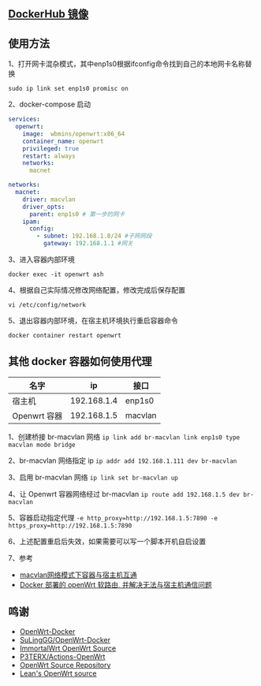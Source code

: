 ## [DockerHub 镜像](https://hub.docker.com/r/wbmins/openwrt)
## 使用方法
1、打开网卡混杂模式，其中enp1s0根据ifconfig命令找到自己的本地网卡名称替换
```
sudo ip link set enp1s0 promisc on
```
2、docker-compose 启动
```yaml
services:
  openwrt:
    image:  wbmins/openwrt:x86_64  
    container_name: openwrt
    privileged: true
    restart: always
    networks:
      macnet

networks:
  macnet:
    driver: macvlan
    driver_opts:
      parent: enp1s0 # 第一步的网卡
    ipam:
      config:
        - subnet: 192.168.1.0/24 #子网网段
          gateway: 192.168.1.1 #网关
```

3、进入容器内部环境
```
docker exec -it openwrt ash
```
4、根据自己实际情况修改网络配置，修改完成后保存配置
```
vi /etc/config/network
```
5、退出容器内部环境，在宿主机环境执行重启容器命令
```
docker container restart openwrt
```

## 其他 docker 容器如何使用代理
|名字|	ip	|接口|
| ----------- | ----------- |----------- |
|宿主机|	192.168.1.4|	enp1s0|
|Openwrt 容器|	192.168.1.5|	macvlan|

1、创建桥接 br-macvlan 网络 `ip link add br-macvlan link enp1s0 type macvlan mode bridge`

2、br-macvlan 网络指定 ip `ip addr add 192.168.1.111 dev br-macvlan`

3、启用 br-macvlan 网络 `ip link set br-macvlan up`

4、让 Openwrt 容器网络经过 br-macvlan `ip route add 192.168.1.5 dev br-macvlan`

5、容器启动指定代理 `-e http_proxy=http://192.168.1.5:7890 -e https_proxy=http://192.168.1.5:7890`

6、上述配置重启后失效，如果需要可以写一个脚本开机自启设置

7、参考
  - [macvlan网络模式下容器与宿主机互通](https://rehtt.com/index.php/archives/236/)
  - [Docker 部署的 openWrt 软路由, 并解决无法与宿主机通信问题](https://www.treesir.pub/post/n1-docker)

## 鸣谢
- [OpenWrt-Docker](https://github.com/SuLingGG/OpenWrt-Docker)
- [SuLingGG/OpenWrt-Docker](https://github.com/SuLingGG/OpenWrt-Docker)
- [ImmortalWrt OpenWrt Source](https://github.com/immortalwrt/immortalwrt)
- [P3TERX/Actions-OpenWrt](https://github.com/P3TERX/Actions-OpenWrt)
- [OpenWrt Source Repository](https://github.com/openwrt/openwrt)
- [Lean's OpenWrt source](https://github.com/coolsnowwolf/lede)
